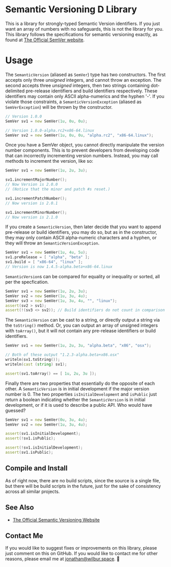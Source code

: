 # Semantic Versioning D Library

This is a library for strongly-typed Semantic Version identifiers. If you just
want an array of numbers with no safeguards, this is not the library for you.
This library follows the specifications for semantic versioning exactly, as
found at [The Official SemVer website](http://semver.org/).

# Usage

The `SemanticVersion` (aliased as `SemVer`) type has two constructors.
The first accepts only three _unsigned_ integers, and cannot throw an
exception. The second accepts three _unsigned_ integers, then
two strings containing dot-delimited pre-release identifiers and build
identifiers respectively. These identifiers may contain only ASCII
alpha-numerics and the hyphen '-'. If you violate those constraints,
a `SemanticVersionException` (aliased as `SemVerException`) will be
thrown by the constructor.

```d 
// Version 1.0.0
SemVer sv1 = new SemVer(1u, 0u, 0u);

// Version 1.0.0-alpha.rc2+x86-64.linux
SemVer sv2 = new SemVer(1u, 0u, 0u, "alpha.rc2", "x86-64.linux");
```

Once you have a SemVer object, you cannot directly manipulate the version
number components. This is to prevent developers from developing code that
can incorrectly incrementing version numbers. Instead, you may call
methods to increment the version, like so:

```d
SemVer sv1 = new SemVer(1u, 2u, 3u);

sv1.incrementMajorNumber();
// Now Version is 2.0.0
// (Notice that the minor and patch #s reset.)

sv1.incrementPatchNumber();
// Now version is 2.0.1

sv1.incrementMinorNumber();
// Now version is 2.1.0

```

If you create a `SemanticVersion`, then later decide that you want to append
pre-release or build identifiers, you may do so, but as in the constructor,
they may only contain ASCII alpha-numeric characters and a hyphen, or they will
throw an `SemanticVersionException`.

```d
SemVer sv1 = new SemVer(1u, 4u, 5u);
sv1.preRelease = [ "alpha", "beta" ];
sv1.build = [ "x86-64", "linux" ];
// Version is now 1.4.5-alpha.beta+x86-64.linux
```

`SemanticVersion`s can be compared for equality or inequality or sorted, all per the specfication.

```d
SemVer sv1 = new SemVer(1u, 2u, 3u);
SemVer sv2 = new SemVer(1u, 3u, 4u);
SemVer sv3 = new SemVer(1u, 3u, 4u, "", "linux");
assert(sv2 > sv1);
assert(!(sv3 <> sv2)); // Build identifiers do not count in comparison
```

The `SemanticVersion` can be cast to a string, or directly output a string via
the `toString()` method. Or, you can output an array of unsigned integers with
`toArray()`, but it will not contain any pre-release identifiers or build
identifiers.

```d
SemVer sv1 = new SemVer(1u, 2u, 3u, "alpha.beta", "x86", "osx");

// Both of these output "1.2.3-alpha.beta+x86.osx"
writeln(sv1.toString());
writeln(cast (string) sv1);

assert(sv1.toArray() == [ 1u, 2u, 3u ]);
```

Finally there are two properties that essentially do the opposite of each
other. A `SemanticVersion` is in initial development if the major version
number is 0. The two properties `isInitialDevelopment` and `isPublic` just
return a boolean indicating whether the `SemanticVersion` is in initial
development, or if it is used to describe a public API. Who would have
guessed?

```d
SemVer sv1 = new SemVer(0u, 3u, 4u);
SemVer sv2 = new SemVer(1u, 3u, 4u);

assert(sv1.isInitialDevelopment);
assert(!sv1.isPublic);

assert(!sv1.isInitialDevelopment);
assert(sv1.isPublic);
```

## Compile and Install

As of right now, there are no build scripts, since the source is a single file,
but there will be build scripts in the future, just for the sake of consistency
across all similar projects.

## See Also

* [The Official Semantic Versioning Website](http://semver.org/)

## Contact Me

If you would like to suggest fixes or improvements on this library, please just
comment on this on GitHub. If you would like to contact me for other reasons,
please email me at [jonathan@wilbur.space](mailto:jonathan@wilbur.space). :boar: